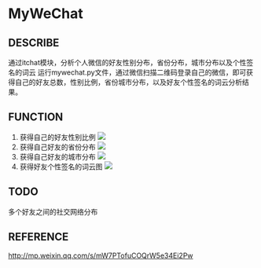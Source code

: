 # MyWeChat
## DESCRIBE
通过itchat模块，分析个人微信的好友性别分布，省份分布，城市分布以及个性签名的词云
运行mywechat.py文件，通过微信扫描二维码登录自己的微信，即可获得自己的好友总数，性别比例，省份城市分布，以及好友个性签名的词云分析结果。

## FUNCTION
1. 获得自己的好友性别比例
![](https://github.com/baiyyang/MyWeChat/blob/master/picture/gender_proportion.png)
2. 获得自己好友的省份分布
![](https://github.com/baiyyang/MyWeChat/picture/province_distribute.png)
3. 获得自己好友的城市分布
![](https://github.com/baiyyang/MyWeChat/picture/city_distribute.png)
4. 获得好友个性签名的词云图
![](https://github.com/baiyyang/MyWeChat/picture/signature_wordcloud.png)

## TODO
多个好友之间的社交网络分布

## REFERENCE
http://mp.weixin.qq.com/s/mW7PTofuCOQrW5e34Ei2Pw
